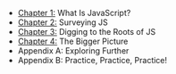 - [Chapter 1:](./ch1.md) What Is JavaScript?
- [Chapter 2:](./ch2.md) Surveying JS
- [Chapter 3:](./ch3.md) Digging to the Roots of JS
- [Chapter 4:](./ch4.md) The Bigger Picture
- Appendix A: Exploring Further
- Appendix B: Practice, Practice, Practice!
